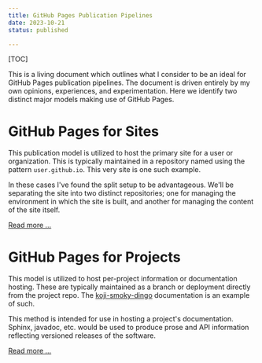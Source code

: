 ```yaml
---
title: GitHub Pages Publication Pipelines
date: 2023-10-21
status: published

---
```


[TOC]

This is a living document which outlines what I consider to be an
ideal for GitHub Pages publication pipelines. The document is driven
entirely by my own opinions, experiences, and experimentation. Here we
identify two distinct major models making use of GitHub Pages.


# GitHub Pages for Sites

This publication model is utilized to host the primary site for a user
or organization. This is typically maintained in a repository named
using the pattern `user.github.io`. This very site is one such
example.

In these cases I've found the split setup to be advantageous. We'll be
separating the site into two distinct repositories; one for managing
the environment in which the site is built, and another for managing
the content of the site itself.

[Read more ...]({filename}/projects/publishing/pelican.md)


# GitHub Pages for Projects

This model is utilized to host per-project information or
documentation hosting. These are typically maintained as a branch or
deployment directly from the project repo. The [koji-smoky-dingo]
documentation is an example of such.

[koji-smoky-dingo]: https://obriencj.preoccupied.net/koji-smoky-dingo/

This method is intended for use in hosting a project's documentation.
Sphinx, javadoc, etc. would be used to produce prose and API
information reflecting versioned releases of the software.

[Read more ...]({filename}/projects/publishing/sphinx.md)
